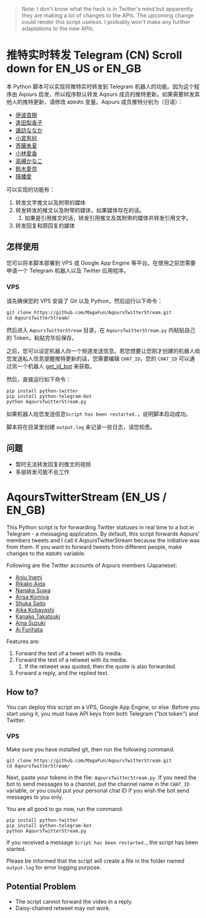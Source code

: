 > Note: I don't know what the heck is in Twitter's mind but apparently they are making a lot of changes to the APIs. The upcoming change could render this script useless. I probably won't make any further adaptations to the new APIs. 

# 推特实时转发 Telegram (CN) Scroll down for EN_US or EN_GB

本 Python 脚本可以实现将推特实时转发到 Telegram 机器人的功能。因为这个程序由 Aqours 启发，所以程序默认转发 Aqours 成员的推特更新。如果需要转发其他人的推特更新，请修改 `AQOURS` 变量。Aqours 成员推特分别为（日语）：

* [伊波杏樹](https://twitter.com/anju_inami)
* [逢田梨香子](https://twitter.com/Rikako_Aida)
* [諏訪ななか](https://twitter.com/suwananaka)
* [小宮有紗](https://twitter.com/box_komiyaarisa)
* [斉藤朱夏](https://twitter.com/Saito_Shuka)
* [小林愛香](https://twitter.com/Aikyan_)
* [高槻かなこ](https://twitter.com/Kanako_tktk)
* [鈴木愛奈](https://twitter.com/aina_suzuki723)
* [降幡愛](https://twitter.com/furihata_ai)

可以实现的功能有：

1. 转发文字推文以及附带的媒体
2. 转发转发的推文以及附带的媒体，如果媒体存在的话。
	1. 如果是引用推文的话，转发引用推文及其附带的媒体并转发引用文字。
3. 转发回复和原回复的媒体

## 怎样使用

您可以将本脚本部署到 VPS 或 Google App Engine 等平台。在使用之前您需要申请一个 Telegram 机器人以及 Twitter 应用程序。

### VPS

请先确保您的 VPS 安装了 Git 以及 Python，然后运行以下命令：

```
git clone https://github.com/MagaFun/AqoursTwitterStream.git
cd AqoursTwitterStream/
```

然后进入 `AqoursTwitterStream` 目录，在 `AqoursTwitterStream.py` 内粘贴自己的 Token，粘贴完毕后保存。

之后，您可以设定机器人向一个频道发送信息。若您想要让您刚才创建的机器人给您发送私人信息提醒推特更新的话，您需要编辑 `CHAT_ID`，您的 `CHAT_ID` 可以通过另一个机器人 [get_id_bot](https://telegram.me/get_id_bot) 来获取。

然后，直接运行如下命令：

```
pip install python-twitter
pip install python-telegram-bot
python AqoursTwitterStream.py
```

如果机器人给您发送信息`Script has been restarted.`，说明脚本启动成功。

脚本将在目录里创建 `output.log` 来记录一些日志，请您知悉。

## 问题

* 暂时无法转发回复的推文的视频
* 多层转发可能不会工作

# AqoursTwitterStream (EN_US / EN_GB)

This Python script is for forwarding Twitter statuses in real time to a bot in Telegram - a messaging application. By default, this script forwards Aqours' members tweets and I call it AqoursTwitterStream because the initiative was from them. If you want to forward tweets from different people, make changes to the `AQOURS` variable.

Following are the Twitter accounts of Aqours members (Japanese):

* [Anju Inami](https://twitter.com/anju_inami)
* [Rikako Aida](https://twitter.com/Rikako_Aida)
* [Nanaka Suwa](https://twitter.com/suwananaka)
* [Arisa Komiya](https://twitter.com/box_komiyaarisa)
* [Shuka Saito](https://twitter.com/Saito_Shuka)
* [Aika Kobayashi](https://twitter.com/Aikyan_)
* [Kanako Takatsuki](https://twitter.com/Kanako_tktk)
* [Aina Suzuki](https://twitter.com/aina_suzuki723)
* [Ai Furihata](https://twitter.com/furihata_ai)

Features are:

1. Forward the text of a tweet with its media.
2. Forward the text of a retweet with its media.
	1. If the retweet was quoted, then the quote is also forwarded.
3. Forward a reply, and the replied text. 

## How to?

You can deploy this script on a VPS, Google App Engine, or else. Before you start using it, you must have API keys from both Telegram ("bot token") and Twitter.

### VPS

Make sure you have installed git, then run the following command. 

```
git clone https://github.com/MagaFun/AqoursTwitterStream.git
cd AqoursTwitterStream/
```

Next, paste your tokens in the file: `AqoursTwitterStream.py`. If you need the bot to send messages to a channel, put the channel name in the `CHAT_ID` variable, or you could put your personal chat ID if you wish the bot send messages to you only.

You are all good to go now, run the command:

```
pip install python-twitter
pip install python-telegram-bot
python AqoursTwitterStream.py
```

If you received a message `Script has been restarted.`, the script has been started. 

Please be informed that the script will create a file in the folder named `output.log` for error logging purpose.

## Potential Problem

* The script cannot forward the video in a reply.
* Daisy-chained retweet may not work.
